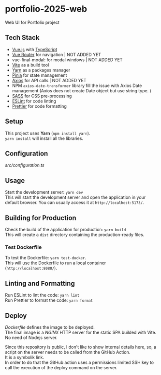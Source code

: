 # portfolio-2025-web

Web UI for Portfolio project

## Tech Stack

- [Vue.js](https://vuejs.org/) with [TypeScript](https://www.typescriptlang.org/)
- [Vue Router](https://router.vuejs.org/) for navigation | NOT ADDED YET
- vue-final-modal: for modal windows | NOT ADDED YET
- [Vite](https://vitejs.dev/) as a build tool
- [Yarn](https://yarnpkg.com/) as a packages manager
- [Pinia](https://pinia.vuejs.org/) for state management
- [Axios](https://axios-http.com/) for API calls | NOT ADDED YET
- NPM `axios-date-transformer` library fill the issue with Axios Date management (Axios does not create Date object but use string type. )
- [SASS](https://sass-lang.com/) for CSS pre-processing
- [ESLint](https://eslint.org/) for code linting
- [Prettier](https://prettier.io/) for code formatting

## Setup

This project uses **Yarn** (`npm install yarn`).  
`yarn install` will install all the libraries.

## Configuration

_src/configuration.ts_

## Usage

Start the development server: `yarn dev`  
This will start the development server and open the application in your default browser. You can usually access it at `http://localhost:5173/`.

## Building for Production

Check the build of the application for production: `yarn build`  
This will create a `dist` directory containing the production-ready files.

### Test Dockerfile

To test the Dockerfile: `yarn test-docker`.  
This will use the Dockerfile to run a local container (`http://localhost:8080/`).

## Linting and Formatting

Run ESLint to lint the code: `yarn lint`  
Run Prettier to format the code: `yarn format`

## Deploy

_Dockerfile_ defines the image to be deployed.  
The final image is a _NGINX_ HTTP server for the static SPA builded with Vite.  
No need of Nodejs server.

Since this repository is public, I don't like to show internal details here,
so, a script on the server needs to be called from the GitHub Action.  
It is a symbolik link.  
In order to do that the GitHub action uses a permissions limited SSH key to call the execution of the deploy command on the server.

